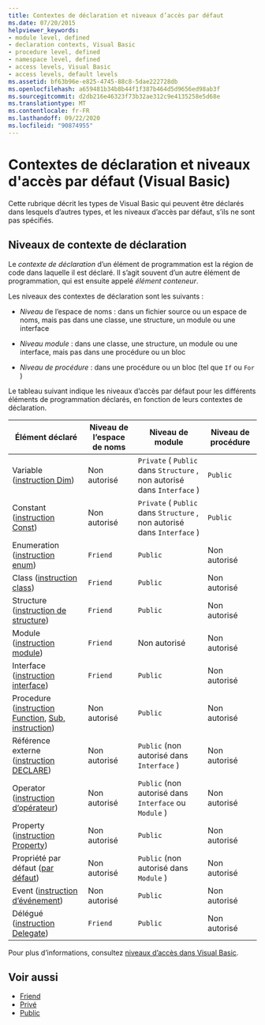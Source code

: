 ```yaml
---
title: Contextes de déclaration et niveaux d’accès par défaut
ms.date: 07/20/2015
helpviewer_keywords:
- module level, defined
- declaration contexts, Visual Basic
- procedure level, defined
- namespace level, defined
- access levels, Visual Basic
- access levels, default levels
ms.assetid: bf63b96e-e825-4745-88c8-5dae222728db
ms.openlocfilehash: a659481b34b8b44f1f387b464d5d9656ed98ab3f
ms.sourcegitcommit: d2db216e46323f73b32ae312c9e4135258e5d68e
ms.translationtype: MT
ms.contentlocale: fr-FR
ms.lasthandoff: 09/22/2020
ms.locfileid: "90874955"
---
```

# <a name="declaration-contexts-and-default-access-levels-visual-basic"></a>Contextes de déclaration et niveaux d'accès par défaut (Visual Basic)

Cette rubrique décrit les types de Visual Basic qui peuvent être déclarés dans lesquels d’autres types, et les niveaux d’accès par défaut, s’ils ne sont pas spécifiés.  
  
## <a name="declaration-context-levels"></a>Niveaux de contexte de déclaration  

 Le *contexte de déclaration* d’un élément de programmation est la région de code dans laquelle il est déclaré. Il s’agit souvent d’un autre élément de programmation, qui est ensuite appelé *élément conteneur*.  
  
 Les niveaux des contextes de déclaration sont les suivants :  
  
- *Niveau* de l’espace de noms : dans un fichier source ou un espace de noms, mais pas dans une classe, une structure, un module ou une interface  
  
- *Niveau module* : dans une classe, une structure, un module ou une interface, mais pas dans une procédure ou un bloc  
  
- *Niveau de procédure* : dans une procédure ou un bloc (tel que `If` ou `For` )  
  
 Le tableau suivant indique les niveaux d’accès par défaut pour les différents éléments de programmation déclarés, en fonction de leurs contextes de déclaration.  
  
|Élément déclaré|Niveau de l’espace de noms|Niveau de module|Niveau de procédure|  
|----------------------|---------------------|------------------|---------------------|  
|Variable ([instruction Dim](dim-statement.md))|Non autorisé|`Private` ( `Public` dans `Structure` , non autorisé dans `Interface` )|`Public`|  
|Constant ([instruction Const](const-statement.md))|Non autorisé|`Private` ( `Public` dans `Structure` , non autorisé dans `Interface` )|`Public`|  
|Enumeration ([instruction enum](enum-statement.md))|`Friend`|`Public`|Non autorisé|  
|Class ([instruction class](class-statement.md))|`Friend`|`Public`|Non autorisé|  
|Structure ([instruction de structure](structure-statement.md))|`Friend`|`Public`|Non autorisé|  
|Module ([instruction module](module-statement.md))|`Friend`|Non autorisé|Non autorisé|  
|Interface ([instruction interface](interface-statement.md))|`Friend`|`Public`|Non autorisé|  
|Procedure ([instruction Function](function-statement.md), [Sub, instruction](sub-statement.md))|Non autorisé|`Public`|Non autorisé|  
|Référence externe ([instruction DECLARE](declare-statement.md))|Non autorisé|`Public` (non autorisé dans `Interface` )|Non autorisé|  
|Operator ([instruction d’opérateur](operator-statement.md))|Non autorisé|`Public` (non autorisé dans `Interface` ou `Module` )|Non autorisé|  
|Property ([instruction Property](property-statement.md))|Non autorisé|`Public`|Non autorisé|  
|Propriété par défaut ([par défaut](../modifiers/default.md))|Non autorisé|`Public` (non autorisé dans `Module` )|Non autorisé|  
|Event ([instruction d’événement](event-statement.md))|Non autorisé|`Public`|Non autorisé|  
|Délégué ([instruction Delegate](delegate-statement.md))|`Friend`|`Public`|Non autorisé|  
  
 Pour plus d’informations, consultez [niveaux d’accès dans Visual Basic](../../programming-guide/language-features/declared-elements/access-levels.md).  
  
## <a name="see-also"></a>Voir aussi

- [Friend](../modifiers/friend.md)
- [Privé](../modifiers/private.md)
- [Public](../modifiers/public.md)
